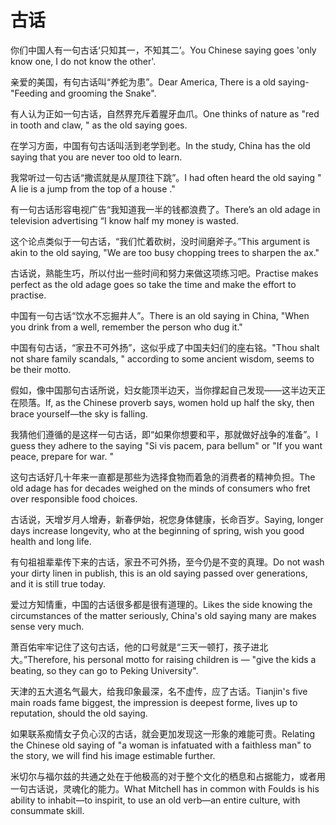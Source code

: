 # 古话

<p><span class="chinese">你们中国人有一句古话‘只知其一，不知其二’。</span><span class="english">You Chinese saying goes 'only know one, I do not know the other'.</span></p>

<p><span class="chinese">亲爱的美国，有句古话叫“养蛇为患”。</span><span class="english">Dear America, There is a old saying-"Feeding and grooming the Snake".</span></p>

<p><span class="chinese">有人认为正如一句古话，自然界充斥着腥牙血爪。</span><span class="english">One thinks of nature as "red in tooth and claw, " as the old saying goes.</span></p>

<p><span class="chinese">在学习方面，中国有句古话叫活到老学到老。</span><span class="english">In the study, China has the old saying that you are never too old to learn.</span></p>

<p><span class="chinese">我常听过一句古话“撒谎就是从屋顶往下跳”。</span><span class="english">I had often heard the old saying " A lie is a jump from the top of a house ."</span></p>

<p><span class="chinese">有一句古话形容电视广告“我知道我一半的钱都浪费了。</span><span class="english">There’s an old adage in television advertising “I know half my money is wasted.</span></p>

<p><span class="chinese">这个论点类似于一句古话，“我们忙着砍树，没时间磨斧子。”</span><span class="english">This argument is akin to the old saying, "We are too busy chopping trees to sharpen the ax."</span></p>

<p><span class="chinese">古话说，熟能生巧，所以付出一些时间和努力来做这项练习吧。</span><span class="english">Practise makes perfect as the old adage goes so take the time and make the effort to practise.</span></p>

<p><span class="chinese">中国有一句古话“饮水不忘掘井人”。</span><span class="english">There is an old saying in China, "When you drink from a well, remember the person who dug it."</span></p>

<p><span class="chinese">中国有句古话，“家丑不可外扬”，这似乎成了中国夫妇们的座右铭。</span><span class="english">"Thou shalt not share family scandals, " according to some ancient wisdom, seems to be their motto.</span></p>

<p><span class="chinese">假如，像中国那句古话所说，妇女能顶半边天，当你撑起自己发现——这半边天正在陨落。</span><span class="english">If, as the Chinese proverb says, women hold up half the sky, then brace yourself—the sky is falling.</span></p>

<p><span class="chinese">我猜他们遵循的是这样一句古话，即“如果你想要和平，那就做好战争的准备”。</span><span class="english">I guess they adhere to the saying "Si vis pacem, para bellum" or "If you want peace, prepare for war. "</span></p>

<p><span class="chinese">这句古话好几十年来一直都是那些为选择食物而着急的消费者的精神负担。</span><span class="english">The old adage has for decades weighed on the minds of consumers who fret over responsible food choices.</span></p>

<p><span class="chinese">古话说，天增岁月人增寿，新春伊始，祝您身体健康，长命百岁。</span><span class="english">Saying, longer days increase longevity, who at the beginning of spring, wish you good health and long life.</span></p>

<p><span class="chinese">有句祖祖辈辈传下来的古话，家丑不可外扬，至今仍是不变的真理。</span><span class="english">Do not wash your dirty linen in publish, this is an old saying passed over generations, and it is still true today.</span></p>

<p><span class="chinese">爱过方知情重，中国的古话很多都是很有道理的。</span><span class="english">Likes the side knowing the circumstances of the matter seriously, China's old saying many are makes sense very much.</span></p>

<p><span class="chinese">萧百佑牢牢记住了这句古话，他的口号就是“三天一顿打，孩子进北大。”</span><span class="english">Therefore, his personal motto for raising children is — "give the kids a beating, so they can go to Peking University".</span></p>

<p><span class="chinese">天津的五大道名气最大，给我印象最深，名不虚传，应了古话。</span><span class="english">Tianjin's five main roads fame biggest, the impression is deepest forme, lives up to reputation, should the old saying.</span></p>

<p><span class="chinese">如果联系痴情女子负心汉的古话，就会更加发现这一形象的难能可贵。</span><span class="english">Relating the Chinese old saying of "a woman is infatuated with a faithless man" to the story, we will find his image estimable further.</span></p>

<p><span class="chinese">米切尔与福尔兹的共通之处在于他极高的对于整个文化的栖息和占据能力，或者用一句古话说，灵魂化的能力。</span><span class="english">What Mitchell has in common with Foulds is his ability to inhabit—to inspirit, to use an old verb—an entire culture, with consummate skill.</span></p>

